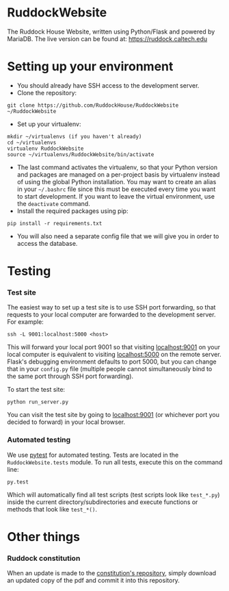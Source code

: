 # RuddockWebsite

The Ruddock House Website, written using Python/Flask and powered by MariaDB. The live version can be found at: https://ruddock.caltech.edu

# Setting up your environment
- You should already have SSH access to the development server.
- Clone the repository:
```
git clone https://github.com/RuddockHouse/RuddockWebsite ~/RuddockWebsite
```
- Set up your virtualenv:
```
mkdir ~/virtualenvs (if you haven't already)
cd ~/virtualenvs
virtualenv RuddockWebsite
source ~/virtualenvs/RuddockWebsite/bin/activate
```
- The last command activates the virtualenv, so that your Python version and packages are managed on a per-project basis by virtualenv instead of using the global Python installation. You may want to create an alias in your `~/.bashrc` file since this must be executed every time you want to start development. If you want to leave the virtual environment, use the `deactivate` command.
- Install the required packages using pip:
```
pip install -r requirements.txt
```
- You will also need a separate config file that we will give you in order to access the database.

# Testing

### Test site
The easiest way to set up a test site is to use SSH port forwarding, so that requests to your local computer are forwarded to the development server. For example:
```
ssh -L 9001:localhost:5000 <host>
```
This will forward your local port 9001 so that visiting [localhost:9001](http://localhost:9001) on your local computer is equivalent to visiting [localhost:5000](http://localhost:5000) on the remote server. Flask's debugging environment defaults to port 5000, but you can change that in your `config.py` file (multiple people cannot simultaneously bind to the same port through SSH port forwarding).

To start the test site:
```
python run_server.py
```
You can visit the test site by going to [localhost:9001](http://localhost:9001) (or whichever port you decided to forward) in your local browser.

### Automated testing
We use [pytest](http://pytest.org/latest/index.html) for automated testing. Tests are located in the `RuddockWebsite.tests` module. To run all tests, execute this on the command line:
```
py.test
```
Which will automatically find all test scripts (test scripts look like `test_*.py`) inside the current directory/subdirectories and execute functions or methods that look like `test_*()`.

# Other things

### Ruddock constitution

When an update is made to the [constitution's repository](https://github.com/RuddockHouse/RuddockConstitution), simply download an updated copy of the pdf and commit it into this repository.
